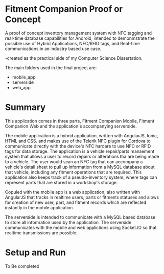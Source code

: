 # Fitment Companion Proof or Concept
A proof of concept inventory management system with NFC tagging and real-time database capabilities for Android, intended to demonmstrate the possible use of Hybrid Applications, NFC/RFID tags, and Real-time communications in an industry based use case. 

-created as the practical side of my Computer Science Dissertation.

The main folders used in the final project are:
  - mobile_app
  - serverside
  - web_app
  
  
# Summary

This application comes in three parts, Fitment Companion Mobile, Fitment Companion Web and the application's accompanying serverside.

The mobile application is a hybrid application, written with AngularJS, Ionic, HTML and CSS. and makes use of the Telerik NFC plugin for Cordova to communicate directly with the device's NFC hardare to use NFC or RFID tags for data storage. The application is a vehicle repair/parts manaement system that allows a user to record repairs or alterations tha are being made to a vehicle. The user would scan an NFC tag that can accompany a vehicle's detail sheet to pull up information from a MySQL database about that vehicle, including any fitment operations that are required. This application also keeps track of a pseudo-inventory system, where tags can represent parts that are stored in a workshop's storage.

Copuled with the mobile app is a web application, also written with AngularJS that tracks in realtime users, parts or fitments statuses and alows for creation of new user, part, and fitment records which are reflected instantly in the mobile application.

The serverside is intended to communicate with a MySQL based database to store all infomration used by the application. The serverside communicates with the mobile and web applictions using Socket.IO so that realtime transmissions are possible.

# Setup and Run
To Be completed
